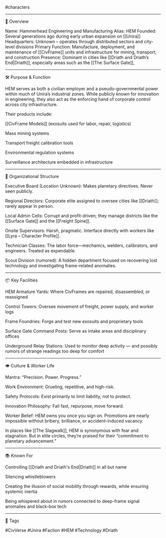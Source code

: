 #characters 



---

🏢 Overview

Name: Hammerhead Engineering and Manufacturing
Alias: HEM
Founded: Several generations ago during early urban expansion on [[Unira]]
Headquarters: Unknown – operates through distributed sectors and city-level divisions
Primary Function: Manufacture, deployment, and maintenance of [[CivFrame]] units and infrastructure for mining, transport, and construction
Presence: Dominant in cities like [[Driath and Driath’s End|Driath]], especially areas such as the [[The Surface Gate]], 


---

🛠️ Purpose & Function

HEM serves as both a civilian employer and a pseudo-governmental power within much of Unira’s industrial zones. While publicly known for innovation in engineering, they also act as the enforcing hand of corporate control across city infrastructure.

Their products include:

[[CivFrame Models]] (exosuits used for labor, repair, logistics)

Mass mining systems

Transport freight calibration tools

Environmental regulation systems

Surveillance architecture embedded in infrastructure



---

🧱 Organizational Structure

Executive Board (Location Unknown): Makes planetary directives. Never seen publicly.

Regional Directors: Corporate elite assigned to oversee cities like [[Driath]]; rarely appear in person.

Local Admin Cells: Corrupt and profit-driven; they manage districts like the [[Surface Gate]] and the [[Freight Spine]].

Onsite Supervisors: Harsh, pragmatic. Interface directly with workers like [[Lyra – Character Profile]].

Technician Classes: The labor force—mechanics, welders, calibrators, and engineers. Treated as expendable.

Scout Division (rumored): A hidden department focused on recovering lost technology and investigating frame-related anomalies.



---

📦 Key Facilities

HEM Armature Yards: Where CivFrames are repaired, disassembled, or reassigned

Control Towers: Oversee movement of freight, power supply, and worker logs

Frame Foundries: Forge and test new exosuits and proprietary tools

Surface Gate Command Posts: Serve as intake areas and disciplinary offices

Underground Relay Stations: Used to monitor deep activity — and possibly rumors of strange readings too deep for comfort



---

👁️ Culture & Worker Life

Mantra: “Precision. Power. Progress.”

Work Environment: Grueling, repetitive, and high-risk.

Safety Protocols: Exist primarily to limit liability, not to protect.

Innovation Philosophy: Fail fast, repurpose, move forward.

Worker Belief: HEM owns you once you sign on. Promotions are nearly impossible without bribery, brilliance, or accident-induced vacancy.


In places like [[The Slagwalk]], HEM is synonymous with fear and stagnation. But in elite circles, they’re praised for their “commitment to planetary advancement.”


---

📚 Known For

Controlling [[Driath and Driath's End|Driath]] in all but name

Silencing whistleblowers

Creating the illusion of social mobility through rewards, while ensuring systemic inertia

Being whispered about in rumors connected to deep-frame signal anomalies and black-box tech



---

🔖 Tags

#CivVerse #Unira #Faction #HEM #Technology #Driath

